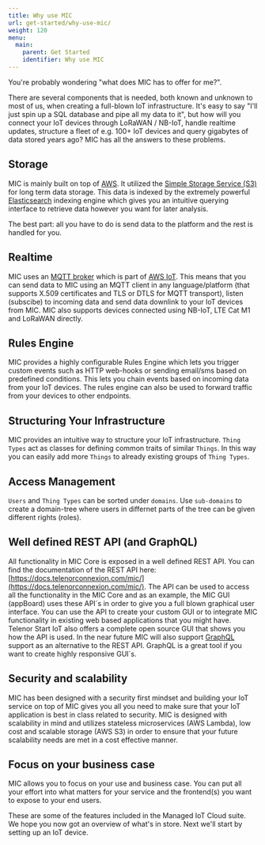 ```yaml
---
title: Why use MIC
url: get-started/why-use-mic/
weight: 120
menu:
  main:
    parent: Get Started
    identifier: Why use MIC
---
```


You're probably wondering "what does MIC has to offer for me?".

There are several components that is needed, both known and unknown to most of us, when creating a full-blown IoT infrastructure. It's easy to say "I'll just spin up a SQL database and pipe all my data to it", but how will you connect your IoT devices through LoRaWAN / NB-IoT, handle realtime updates, structure a fleet of e.g. 100+ IoT devices and query gigabytes of data stored years ago? MIC has all the answers to these problems.

## Storage

MIC is mainly built on top of [AWS](https://aws.amazon.com/). It utilized the [Simple Storage Service (S3)](https://aws.amazon.com/s3/) for long term data storage. This data is indexed by the extremely powerful [Elasticsearch](https://www.elastic.co/) indexing engine which gives you an intuitive querying interface to retrieve data however you want for later analysis.

The best part: all you have to do is send data to the platform and the rest is handled for you.

## Realtime

MIC uses an [MQTT broker](https://docs.aws.amazon.com/iot/latest/developerguide/protocols.html) which is part of [AWS IoT](https://aws.amazon.com/iot/). This means that you can send data to MIC using an MQTT client in any language/platform (that supports X.509 certificates and TLS or DTLS for MQTT transport), listen (subscibe) to incoming data and send data downlink to your IoT devices from MIC. MIC also supports devices connected using NB-IoT, LTE Cat M1 and LoRaWAN directly.

## Rules Engine

MIC provides a highly configurable Rules Engine which lets you trigger custom events such as HTTP web-hooks or sending email/sms based on predefined conditions. This lets you chain events based on incoming data from your IoT devices. The rules engine can also be used to forward traffic from your devices to other endpoints.

## Structuring Your Infrastructure

MIC provides an intuitive way to structure your IoT infrastructure. `Thing Types` act as classes for defining common traits of similar `Things`. In this way you can easily add more `Things` to already existing groups of `Thing Types`.

## Access Management

`Users` and `Thing Types` can be sorted under `domains`. Use `sub-domains` to create a domain-tree where users in differnet parts of the tree can be given different rights (roles).

## Well defined REST API (and GraphQL)
All functionality in MIC Core is exposed in a well defined REST API. You can find the documentation of the REST API here: [https://docs.telenorconnexion.com/mic/](https://docs.telenorconnexion.com/mic/). The API can be used to access all the functionality in the MIC Core and as an example, the MIC GUI (appBoard) uses these API´s in order to give you a full blown graphical user interface. You can use the API to create your custom GUI or to integrate MIC functionality in existing web based applications that you might have. Telenor Start IoT also offers a complete open source GUI that shows you how the API is used. In the near future MIC will also support [GraphQL](https://graphql.org/) support as an alternative to the REST API. GraphQL is a great tool if you want to create highly responsive GUI´s.

## Security and scalability
MIC has been designed with a security first mindset and building your IoT service on top of MIC gives you all you need to make sure that your IoT application is best in class related to security. MIC is designed with scalability in mind and utilizes stateless microservices (AWS Lambda), low cost and scalable storage (AWS S3) in order to ensure that your future scalability needs are met in a cost effective manner.

## Focus on your business case
MIC allows you to focus on your use and business case. You can put all your effort into what matters for your service and the frontend(s) you want to expose to your end users.

These are some of the features included in the Managed IoT Cloud suite. We hope you now got an overview of what's in store. Next we'll start by setting up an IoT device.
